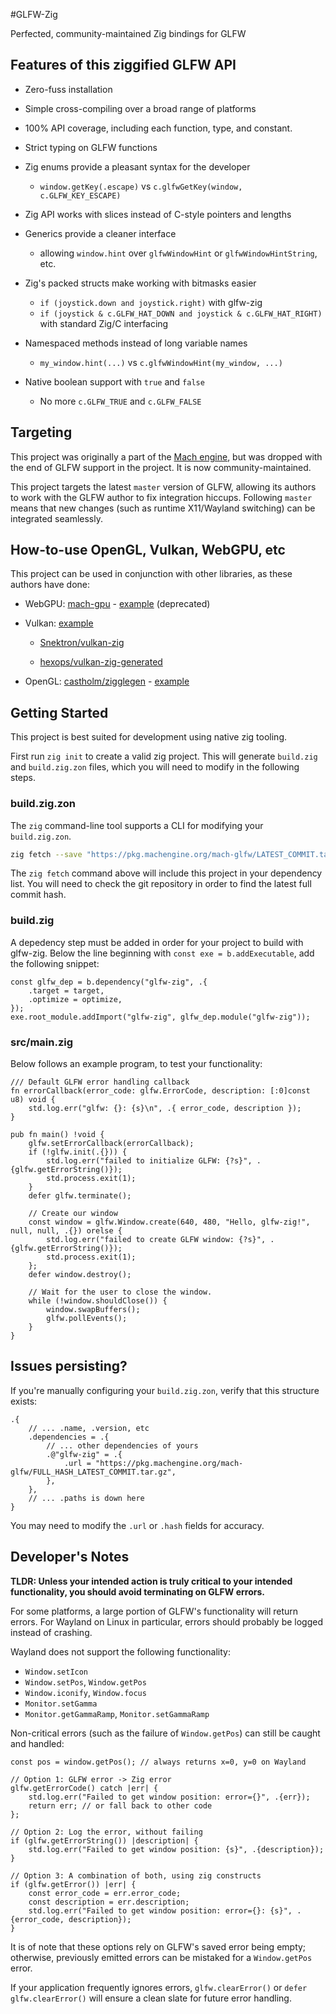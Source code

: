 #GLFW-Zig

Perfected, community-maintained Zig bindings for GLFW

## Features of this ziggified GLFW API
 - Zero-fuss installation
 - Simple cross-compiling over a broad range of platforms
 - 100% API coverage, including each function, type, and constant.

 - Strict typing on GLFW functions

 - Zig enums provide a pleasant syntax for the developer
     - `window.getKey(.escape)` vs `c.glfwGetKey(window, c.GLFW_KEY_ESCAPE)`

 - Zig API works with slices instead of C-style pointers and lengths

 - Generics provide a cleaner interface
     - allowing `window.hint` over `glfwWindowHint` or `glfwWindowHintString`, etc.

 - Zig's packed structs make working with bitmasks easier
     - `if (joystick.down and joystick.right)` with glfw-zig
     - `if (joystick & c.GLFW_HAT_DOWN and joystick & c.GLFW_HAT_RIGHT)` with standard Zig/C interfacing

 - Namespaced methods instead of long variable names
     - `my_window.hint(...)` vs `c.glfwWindowHint(my_window, ...)`

 - Native boolean support with `true` and `false`
     - No more `c.GLFW_TRUE` and `c.GLFW_FALSE`

## Targeting
This project was originally a part of the [Mach engine](https://machengine.org), but was dropped
with the end of GLFW support in the project. It is now community-maintained.

This project targets the latest `master` version of GLFW, allowing its authors to work
with the GLFW author to fix integration hiccups. Following `master` means that new
changes (such as runtime X11/Wayland switching) can be integrated seamlessly.

## How-to-use OpenGL, Vulkan, WebGPU, etc
This project can be used in conjunction with other libraries, as these authors have done:

 - WebGPU: [mach-gpu](https://machengine.org/v0.4/pkg/mach-gpu) - [example](https://github.com/hexops/mach-gpu) (deprecated)

 - Vulkan: [example](https://github.com/hexops/mach-glfw-vulkan-example)

     - [Snektron/vulkan-zig](https://github.com/Snektron/vulkan-zig)

     - [hexops/vulkan-zig-generated](https://github.com/hexops/vulkan-zig-generated)

 - OpenGL: [castholm/zigglegen](https://github.com/castholm/zigglgen) - [example](https://github.com/hexops/mach-glfw-opengl-example)

## Getting Started
This project is best suited for development using native zig tooling.

First run `zig init` to create a valid zig project. This will generate `build.zig` and
`build.zig.zon` files, which you will need to modify in the following steps.

### build.zig.zon
The `zig` command-line tool supports a CLI for modifying your `build.zig.zon`.
```sh
zig fetch --save "https://pkg.machengine.org/mach-glfw/LATEST_COMMIT.tar.gz"
```
The `zig fetch` command above will include this project in your dependency list.
You will need to check the git repository in order to find the latest full commit hash.

### build.zig
A depedency step must be added in order for your project to build with glfw-zig. Below
the line beginning with `const exe = b.addExecutable`, add the following snippet:
```zig
const glfw_dep = b.dependency("glfw-zig", .{
    .target = target,
    .optimize = optimize,
});
exe.root_module.addImport("glfw-zig", glfw_dep.module("glfw-zig"));
```

### src/main.zig
Below follows an example program, to test your functionality:
```zig
/// Default GLFW error handling callback
fn errorCallback(error_code: glfw.ErrorCode, description: [:0]const u8) void {
    std.log.err("glfw: {}: {s}\n", .{ error_code, description });
}

pub fn main() !void {
    glfw.setErrorCallback(errorCallback);
    if (!glfw.init(.{})) {
        std.log.err("failed to initialize GLFW: {?s}", .{glfw.getErrorString()});
        std.process.exit(1);
    }
    defer glfw.terminate();

    // Create our window
    const window = glfw.Window.create(640, 480, "Hello, glfw-zig!", null, null, .{}) orelse {
        std.log.err("failed to create GLFW window: {?s}", .{glfw.getErrorString()});
        std.process.exit(1);
    };
    defer window.destroy();

    // Wait for the user to close the window.
    while (!window.shouldClose()) {
        window.swapBuffers();
        glfw.pollEvents();
    }
}
```

## Issues persisting?
If you're manually configuring your `build.zig.zon`, verify that this structure exists:
```zig
.{
    // ... .name, .version, etc
    .dependencies = .{
        // ... other dependencies of yours
        .@"glfw-zig" = .{
            .url = "https://pkg.machengine.org/mach-glfw/FULL_HASH_LATEST_COMMIT.tar.gz",
        },
    },
    // ... .paths is down here
}
```

You may need to modify the `.url` or `.hash` fields for accuracy.

## Developer's Notes

**TLDR: Unless your intended action is truly critical to your intended functionality, you should avoid terminating on GLFW errors.**

For some platforms, a large portion of GLFW's functionality will return errors.
For Wayland on Linux in particular, errors should probably be logged instead of crashing.

Wayland does not support the following functionality:
 - `Window.setIcon`
 - `Window.setPos`, `Window.getPos`
 - `Window.iconify`, `Window.focus`
 - `Monitor.setGamma`
 - `Monitor.getGammaRamp`, `Monitor.setGammaRamp`

Non-critical errors (such as the failure of `Window.getPos`) can still be caught and handled:
```zig
const pos = window.getPos(); // always returns x=0, y=0 on Wayland

// Option 1: GLFW error -> Zig error
glfw.getErrorCode() catch |err| {
    std.log.err("Failed to get window position: error={}", .{err});
    return err; // or fall back to other code
};

// Option 2: Log the error, without failing
if (glfw.getErrorString()) |description| {
    std.log.err("Failed to get window position: {s}", .{description});
}

// Option 3: A combination of both, using zig constructs
if (glfw.getError()) |err| {
    const error_code = err.error_code;
    const description = err.description;
    std.log.err("Failed to get window position: error={}: {s}", .{error_code, description});
}
```

It is of note that these options rely on GLFW's saved error being empty; otherwise,
previously emitted errors can be mistaked for a `Window.getPos` error.

If your application frequently ignores errors, `glfw.clearError()` or `defer glfw.clearError()`
will ensure a clean slate for future error handling.